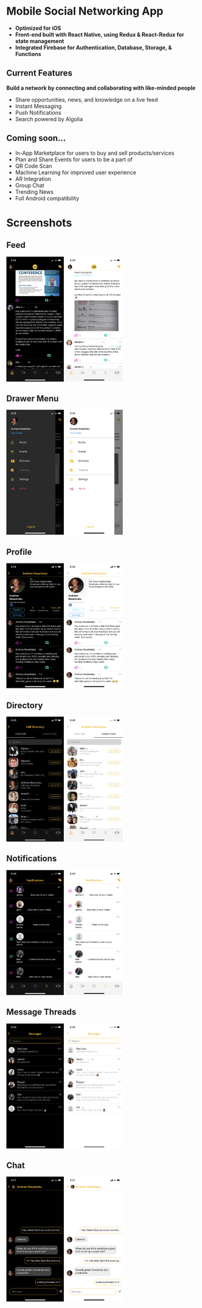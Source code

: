 
# Mobile Social Networking App
- **Optimized for iOS**
- **Front-end built with React Native, using Redux & React-Redux for state management**
- **Integrated Firebase for Authentication, Database, Storage, & Functions**

## Current Features
**Build a network by connecting and collaborating with like-minded people**
- Share opportunities, news, and knowledge on a live feed
- Instant Messaging
- Push Notifications
- Search powered by Algolia


## Coming soon...
- In-App Marketplace for users to buy and sell products/services
- Plan and Share Events for users to be a part of
- QR Code Scan
- Machine Learning for improved user experience
- AR Integration
- Group Chat
- Trending News
- Full Android compatibility

# Screenshots
## Feed
<div>
    <img src="./screenshots/feed_dark.PNG" width='30%' height='30%'>
    <img src="./screenshots/feed_light.PNG" width='30%' height='30%'>
</div>

## Drawer Menu
<div>
    <img src="./screenshots/drawer_dark.PNG" width='30%' height='30%'>
    <img src="./screenshots/drawer_light.PNG" width='30%' height='30%'>
</div>

## Profile
<div>
    <img src="./screenshots/profile_dark.PNG" width='30%' height='30%'>
    <img src="./screenshots/profile_light.PNG" width='30%' height='30%'>
</div>
    
## Directory
<div>
    <img src="./screenshots/directory_dark.jpg" width='30%' height='30%'>
    <img src="./screenshots/directoryconnections_light.jpg" width='30%' height='30%'>
</div>

## Notifications
<div>
    <img src="./screenshots/notifications_dark.PNG" width='30%' height='30%'>
    <img src="./screenshots/notifications_light.PNG" width='30%' height='30%'>
</div>

## Message Threads
<div>
    <img src="./screenshots/messages_dark.PNG" width='30%' height='30%'>
    <img src="./screenshots/messages_light.PNG" width='30%' height='30%'>
</div>

## Chat
<div>
    <img src="./screenshots/chat_dark.PNG" width='30%' height='30%'>
    <img src="./screenshots/chat_light.PNG" width='30%' height='30%'>
</div>